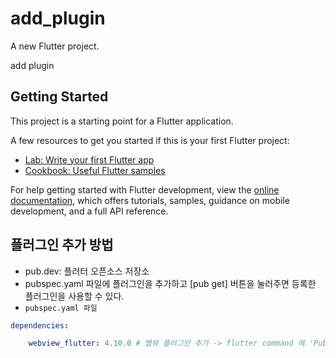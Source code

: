 # add_plugin

A new Flutter project.

add plugin

## Getting Started

This project is a starting point for a Flutter application.

A few resources to get you started if this is your first Flutter project:

- [Lab: Write your first Flutter app](https://docs.flutter.dev/get-started/codelab)
- [Cookbook: Useful Flutter samples](https://docs.flutter.dev/cookbook)

For help getting started with Flutter development, view the
[online documentation](https://docs.flutter.dev/), which offers tutorials,
samples, guidance on mobile development, and a full API reference.

## 플러그인 추가 방법
- pub.dev: 플러터 오픈소스 저장소
- pubspec.yaml 파일에 플러그인을 추가하고 [pub get] 버튼을 눌러주면 등록한 플러그인을 사용할 수 있다.
- `pubspec.yaml 파일`
```yaml
dependencies:

    webview_flutter: 4.10.0 # 웹뷰 플러그인 추가 -> flutter command 에 'Pub get' 버튼 눌러서 현재 프로젝트에 적용
```


